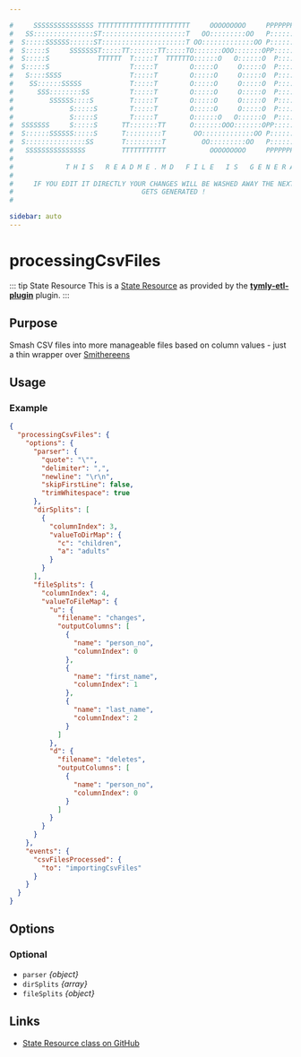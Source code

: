 ```yaml
---

#     SSSSSSSSSSSSSSS TTTTTTTTTTTTTTTTTTTTTTT     OOOOOOOOO     PPPPPPPPPPPPPPPPP    !!!  
#   SS:::::::::::::::ST:::::::::::::::::::::T   OO:::::::::OO   P::::::::::::::::P  !!:!! 
#  S:::::SSSSSS::::::ST:::::::::::::::::::::T OO:::::::::::::OO P::::::PPPPPP:::::P !:::! 
#  S:::::S     SSSSSSST:::::TT:::::::TT:::::TO:::::::OOO:::::::OPP:::::P     P:::::P!:::! 
#  S:::::S            TTTTTT  T:::::T  TTTTTTO::::::O   O::::::O  P::::P     P:::::P!:::! 
#  S:::::S                    T:::::T        O:::::O     O:::::O  P::::P     P:::::P!:::! 
#   S::::SSSS                 T:::::T        O:::::O     O:::::O  P::::PPPPPP:::::P !:::! 
#    SS::::::SSSSS            T:::::T        O:::::O     O:::::O  P:::::::::::::PP  !:::! 
#      SSS::::::::SS          T:::::T        O:::::O     O:::::O  P::::PPPPPPPPP    !:::! 
#         SSSSSS::::S         T:::::T        O:::::O     O:::::O  P::::P            !:::! 
#              S:::::S        T:::::T        O:::::O     O:::::O  P::::P            !!:!! 
#              S:::::S        T:::::T        O::::::O   O::::::O  P::::P             !!!   
#  SSSSSSS     S:::::S      TT:::::::TT      O:::::::OOO:::::::OPP::::::PP                 
#  S::::::SSSSSS:::::S      T:::::::::T       OO:::::::::::::OO P::::::::P           !!!  
#  S:::::::::::::::SS       T:::::::::T         OO:::::::::OO   P::::::::P          !!:!! 
#   SSSSSSSSSSSSSSS         TTTTTTTTTTT           OOOOOOOOO     PPPPPPPPPP           !!!  
#                                                                                          
#             T H I S   R E A D M E . M D   F I L E   I S   G E N E R A T E D !           
#                                                                                         
#     IF YOU EDIT IT DIRECTLY YOUR CHANGES WILL BE WASHED AWAY THE NEXT TIME THIS FILE  
#                                GETS GENERATED !
#                                                                                         

sidebar: auto
---
```



# processingCsvFiles


::: tip State Resource
This is a [State Resource](/guide/#state-resources) as provided by the **[tymly-etl-plugin](/reference/plugins/tymly-etl-plugin/)** plugin.
:::

## Purpose

Smash CSV files into more manageable files based on column values - just a thin wrapper over [Smithereens](https://www.npmjs.com/package/smithereens)

## Usage

### Example

``` json
{
  "processingCsvFiles": {
    "options": {
      "parser": {
        "quote": "\"",
        "delimiter": ",",
        "newline": "\r\n",
        "skipFirstLine": false,
        "trimWhitespace": true
      },
      "dirSplits": [
        {
          "columnIndex": 3,
          "valueToDirMap": {
            "c": "children",
            "a": "adults"
          }
        }
      ],
      "fileSplits": {
        "columnIndex": 4,
        "valueToFileMap": {
          "u": {
            "filename": "changes",
            "outputColumns": [
              {
                "name": "person_no",
                "columnIndex": 0
              },
              {
                "name": "first_name",
                "columnIndex": 1
              },
              {
                "name": "last_name",
                "columnIndex": 2
              }
            ]
          },
          "d": {
            "filename": "deletes",
            "outputColumns": [
              {
                "name": "person_no",
                "columnIndex": 0
              }
            ]
          }
        }
      }
    },
    "events": {
      "csvFilesProcessed": {
        "to": "importingCsvFiles"
      }
    }
  }
}
```


## Options

### Optional

* `parser` *{object}*
* `dirSplits` *{array}*
* `fileSplits` *{object}*





## Links

* [State Resource class on GitHub]()
